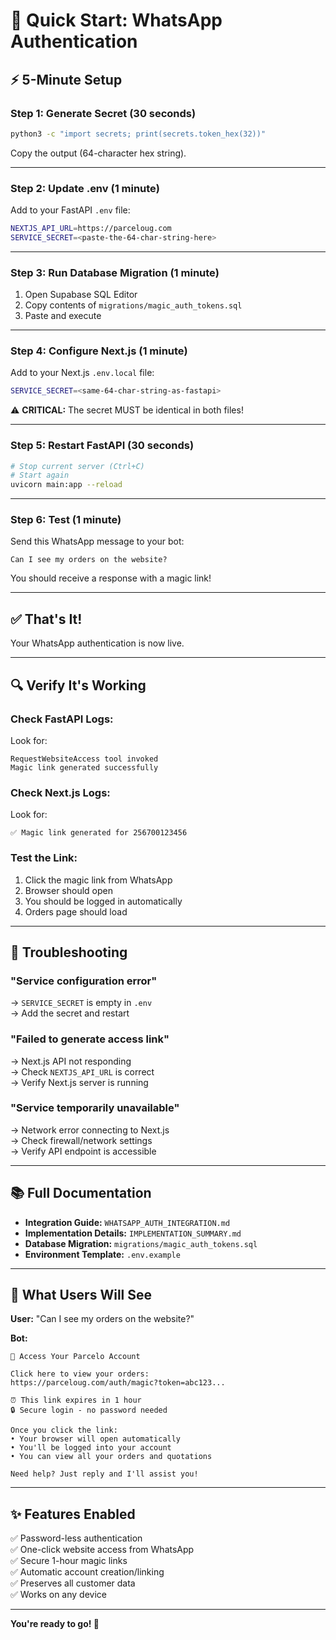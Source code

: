 # 🚀 Quick Start: WhatsApp Authentication

## ⚡ 5-Minute Setup

### **Step 1: Generate Secret (30 seconds)**

```bash
python3 -c "import secrets; print(secrets.token_hex(32))"
```

Copy the output (64-character hex string).

---

### **Step 2: Update .env (1 minute)**

Add to your FastAPI `.env` file:

```bash
NEXTJS_API_URL=https://parceloug.com
SERVICE_SECRET=<paste-the-64-char-string-here>
```

---

### **Step 3: Run Database Migration (1 minute)**

1. Open Supabase SQL Editor
2. Copy contents of `migrations/magic_auth_tokens.sql`
3. Paste and execute

---

### **Step 4: Configure Next.js (1 minute)**

Add to your Next.js `.env.local` file:

```bash
SERVICE_SECRET=<same-64-char-string-as-fastapi>
```

⚠️ **CRITICAL:** The secret MUST be identical in both files!

---

### **Step 5: Restart FastAPI (30 seconds)**

```bash
# Stop current server (Ctrl+C)
# Start again
uvicorn main:app --reload
```

---

### **Step 6: Test (1 minute)**

Send this WhatsApp message to your bot:

```
Can I see my orders on the website?
```

You should receive a response with a magic link!

---

## ✅ That's It!

Your WhatsApp authentication is now live.

---

## 🔍 Verify It's Working

### **Check FastAPI Logs:**
Look for:
```
RequestWebsiteAccess tool invoked
Magic link generated successfully
```

### **Check Next.js Logs:**
Look for:
```
✅ Magic link generated for 256700123456
```

### **Test the Link:**
1. Click the magic link from WhatsApp
2. Browser should open
3. You should be logged in automatically
4. Orders page should load

---

## 🚨 Troubleshooting

### **"Service configuration error"**
→ `SERVICE_SECRET` is empty in `.env`  
→ Add the secret and restart

### **"Failed to generate access link"**
→ Next.js API not responding  
→ Check `NEXTJS_API_URL` is correct  
→ Verify Next.js server is running

### **"Service temporarily unavailable"**
→ Network error connecting to Next.js  
→ Check firewall/network settings  
→ Verify API endpoint is accessible

---

## 📚 Full Documentation

- **Integration Guide:** `WHATSAPP_AUTH_INTEGRATION.md`
- **Implementation Details:** `IMPLEMENTATION_SUMMARY.md`
- **Database Migration:** `migrations/magic_auth_tokens.sql`
- **Environment Template:** `.env.example`

---

## 🎯 What Users Will See

**User:** "Can I see my orders on the website?"

**Bot:**
```
🔐 Access Your Parcelo Account

Click here to view your orders:
https://parceloug.com/auth/magic?token=abc123...

⏰ This link expires in 1 hour
🔒 Secure login - no password needed

Once you click the link:
• Your browser will open automatically
• You'll be logged into your account
• You can view all your orders and quotations

Need help? Just reply and I'll assist you!
```

---

## ✨ Features Enabled

✅ Password-less authentication  
✅ One-click website access from WhatsApp  
✅ Secure 1-hour magic links  
✅ Automatic account creation/linking  
✅ Preserves all customer data  
✅ Works on any device  

---

**You're ready to go! 🎉**
